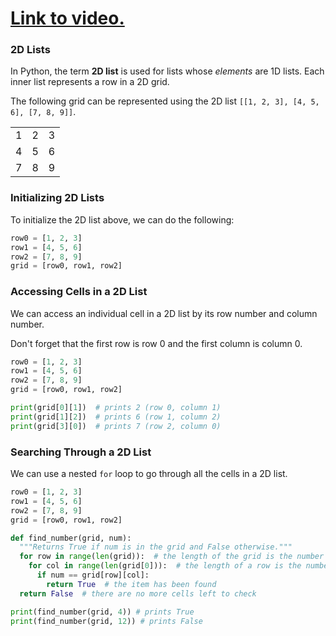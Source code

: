 # [Link to video.](https://www.youtube.com/watch?v=9s7vr_TCBkE&list=PLVD25niNi0Bm9n4Yz3y5Li-Qc91Yflo5p&index=10)

### 2D Lists

In Python, the term **2D list** is used for lists whose *elements* are 1D lists. Each inner list represents a row in a 2D grid.

The following grid can be represented using the 2D list `[[1, 2, 3], [4, 5, 6], [7, 8, 9]]`.

<table>
  <tr>
    <td>1</td>
    <td>2</td>
    <td>3</td>
  </tr>
  <tr>
    <td>4</td>
    <td>5</td>
    <td>6</td>
  </tr>
  <tr>
    <td>7</td>
    <td>8</td>
    <td>9</td>
  </tr>
 </table>

### Initializing 2D Lists

To initialize the 2D list above, we can do the following:

```python
row0 = [1, 2, 3]
row1 = [4, 5, 6]
row2 = [7, 8, 9]
grid = [row0, row1, row2]
```

### Accessing Cells in a 2D List

We can access an individual cell in a 2D list by its row number and column number. 

Don't forget that the first row is row 0 and the first column is column 0.

```python
row0 = [1, 2, 3]
row1 = [4, 5, 6]
row2 = [7, 8, 9]
grid = [row0, row1, row2]

print(grid[0][1])  # prints 2 (row 0, column 1)
print(grid[1][2])  # prints 6 (row 1, column 2)
print(grid[3][0])  # prints 7 (row 2, column 0)
```

### Searching Through a 2D List

We can use a nested `for` loop to go through all the cells in a 2D list.

```python
row0 = [1, 2, 3]
row1 = [4, 5, 6]
row2 = [7, 8, 9]
grid = [row0, row1, row2]

def find_number(grid, num):
  """Returns True if num is in the grid and False otherwise."""
  for row in range(len(grid)):  # the length of the grid is the number of rows
    for col in range(len(grid[0])):  # the length of a row is the number of columns
      if num == grid[row][col]:
        return True  # the item has been found
  return False  # there are no more cells left to check

print(find_number(grid, 4)) # prints True
print(find_number(grid, 12)) # prints False
```

